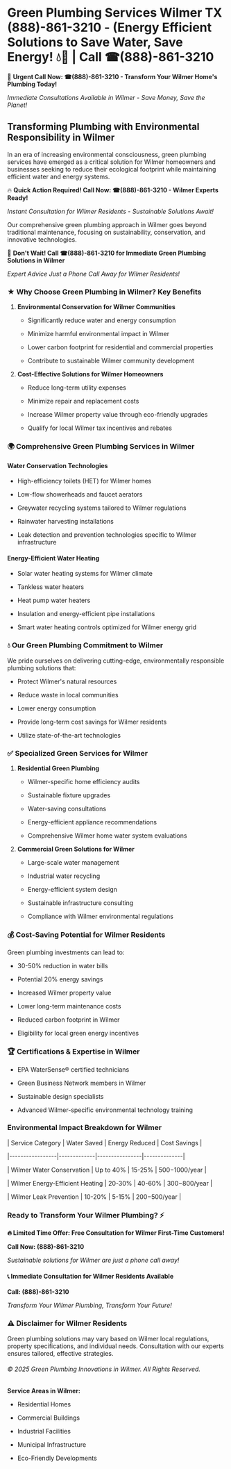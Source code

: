 # Green Plumbing Services Wilmer TX (888)-861-3210 - (Energy Efficient Solutions to Save Water, Save Energy! 💧🌿 | Call ☎(888)-861-3210

🚨 **Urgent Call Now: ☎(888)-861-3210 - Transform Your Wilmer Home's Plumbing Today!**
*Immediate Consultations Available in Wilmer - Save Money, Save the Planet!*

## Transforming Plumbing with Environmental Responsibility in Wilmer

In an era of increasing environmental consciousness, green plumbing services have emerged as a critical solution for Wilmer homeowners and businesses seeking to reduce their ecological footprint while maintaining efficient water and energy systems. 

🔥 **Quick Action Required! Call Now: ☎(888)-861-3210 - Wilmer Experts Ready!**
*Instant Consultation for Wilmer Residents - Sustainable Solutions Await!*

Our comprehensive green plumbing approach in Wilmer goes beyond traditional maintenance, focusing on sustainability, conservation, and innovative technologies.

🚨 **Don't Wait! Call ☎(888)-861-3210 for Immediate Green Plumbing Solutions in Wilmer**
*Expert Advice Just a Phone Call Away for Wilmer Residents!*

### ★ Why Choose Green Plumbing in Wilmer? Key Benefits

1. **Environmental Conservation for Wilmer Communities** 
   - Significantly reduce water and energy consumption
   - Minimize harmful environmental impact in Wilmer
   - Lower carbon footprint for residential and commercial properties
   - Contribute to sustainable Wilmer community development

2. **Cost-Effective Solutions for Wilmer Homeowners** 
   - Reduce long-term utility expenses
   - Minimize repair and replacement costs
   - Increase Wilmer property value through eco-friendly upgrades
   - Qualify for local Wilmer tax incentives and rebates

### 🌍 Comprehensive Green Plumbing Services in Wilmer

#### Water Conservation Technologies
- High-efficiency toilets (HET) for Wilmer homes
- Low-flow showerheads and faucet aerators
- Greywater recycling systems tailored to Wilmer regulations
- Rainwater harvesting installations
- Leak detection and prevention technologies specific to Wilmer infrastructure

#### Energy-Efficient Water Heating
- Solar water heating systems for Wilmer climate
- Tankless water heaters
- Heat pump water heaters
- Insulation and energy-efficient pipe installations
- Smart water heating controls optimized for Wilmer energy grid

### 💧 Our Green Plumbing Commitment to Wilmer

We pride ourselves on delivering cutting-edge, environmentally responsible plumbing solutions that:
- Protect Wilmer's natural resources
- Reduce waste in local communities
- Lower energy consumption
- Provide long-term cost savings for Wilmer residents
- Utilize state-of-the-art technologies

### ✅ Specialized Green Services for Wilmer

1. **Residential Green Plumbing**
   - Wilmer-specific home efficiency audits
   - Sustainable fixture upgrades
   - Water-saving consultations
   - Energy-efficient appliance recommendations
   - Comprehensive Wilmer home water system evaluations

2. **Commercial Green Solutions for Wilmer**
   - Large-scale water management
   - Industrial water recycling
   - Energy-efficient system design
   - Sustainable infrastructure consulting
   - Compliance with Wilmer environmental regulations

### 💰 Cost-Saving Potential for Wilmer Residents

Green plumbing investments can lead to:
- 30-50% reduction in water bills
- Potential 20% energy savings
- Increased Wilmer property value
- Lower long-term maintenance costs
- Reduced carbon footprint in Wilmer
- Eligibility for local green energy incentives

### 🏆 Certifications & Expertise in Wilmer

- EPA WaterSense® certified technicians
- Green Business Network members in Wilmer
- Sustainable design specialists
- Advanced Wilmer-specific environmental technology training

### Environmental Impact Breakdown for Wilmer

| Service Category | Water Saved | Energy Reduced | Cost Savings |
|-----------------|-------------|----------------|--------------|
| Wilmer Water Conservation | Up to 40% | 15-25% | $500-$1000/year |
| Wilmer Energy-Efficient Heating | 20-30% | 40-60% | $300-$800/year |
| Wilmer Leak Prevention | 10-20% | 5-15% | $200-$500/year |

### Ready to Transform Your Wilmer Plumbing? ⚡

**🔥 Limited Time Offer: Free Consultation for Wilmer First-Time Customers!**

**Call Now: (888)-861-3210**
*Sustainable solutions for Wilmer are just a phone call away!*

#### 📞 Immediate Consultation for Wilmer Residents Available

**Call: (888)-861-3210**
*Transform Your Wilmer Plumbing, Transform Your Future!*

### ⚠️ Disclaimer for Wilmer Residents

Green plumbing solutions may vary based on Wilmer local regulations, property specifications, and individual needs. Consultation with our experts ensures tailored, effective strategies.

###### © 2025 Green Plumbing Innovations in Wilmer. All Rights Reserved.

**Service Areas in Wilmer:** 
- Residential Homes
- Commercial Buildings
- Industrial Facilities
- Municipal Infrastructure
- Eco-Friendly Developments